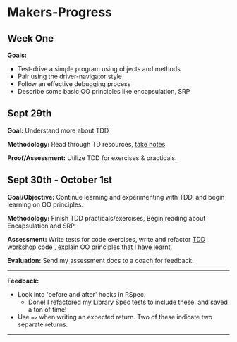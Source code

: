 # Makers-Progress
## Week One
**Goals:**

- Test-drive a simple program using objects and methods
- Pair using the driver-navigator style
- Follow an effective debugging process
- Describe some basic OO principles like encapsulation, SRP

## Sept 29th
**Goal:** Understand more about TDD

**Methodology:** Read through TD resources, [take notes](https://www.evernote.com/l/AkA7oe0jiGlIwLHvUQfsT2cGuuIJ6NMi7Fo)

**Proof/Assessment:** Utilize TDD for exercises & practicals.

## Sept 30th - October 1st
**Goal/Objective:** Continue learning and experimenting with TDD, and begin learning on OO principles.

**Methodology:** Finish TDD practicals/exercises, Begin reading about Encapsulation and SRP.

**Assessment:** Write tests for code exercises, write and refactor [TDD workshop code](https://github.com/kacesera/skills-workshops/blob/master/week-1/writing_tests/spec/library_spec.rb) , explain OO principles that I have learnt.

**Evaluation:** Send my assessment docs to a coach for feedback.

---

**Feedback:**
- Look into 'before and after' hooks in RSpec.
    - Done! I refactored my Library Spec tests to include these, and saved a ton of time!
- Use ```=>``` when writing an expected return. Two of these indicate two separate returns.

---
